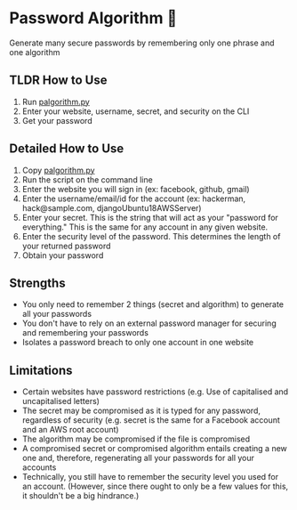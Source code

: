 # Password Algorithm 🔑
Generate many secure passwords by remembering only one phrase and one algorithm

## TLDR How to Use
1. Run [palgorithm.py](https://github.com/thisLexic/palgorithm/blob/main/palgorithm.py)
2. Enter your website, username, secret, and security on the CLI
3. Get your password

## Detailed How to Use
1. Copy [palgorithm.py](https://github.com/thisLexic/palgorithm/blob/main/palgorithm.py)
2. Run the script on the command line
3. Enter the website you will sign in (ex: facebook, github, gmail)
4. Enter the username/email/id for the account (ex: hackerman, hack@sample.<span>com</span>, djangoUbuntu18AWSServer)
5. Enter your secret. This is the string that will act as your "password for everything." This is the same for any account in any given website.
6. Enter the security level of the password. This determines the length of your returned password
7. Obtain your password

## Strengths
- You only need to remember 2 things (secret and algorithm) to generate all your passwords
- You don't have to rely on an external password manager for securing and remembering your passwords
- Isolates a password breach to only one account in one website

## Limitations
- Certain websites have password restrictions (e.g. Use of capitalised and uncapitalised letters)
- The secret may be compromised as it is typed for any password, regardless of security (e.g. secret is the same for a Facebook account and an AWS root account)
- The algorithm may be compromised if the file is compromised
- A compromised secret or compromised algorithm entails creating a new one and, therefore, regenerating all your passwords for all your accounts
- Technically, you still have to remember the security level you used for an account. (However, since there ought to only be a few values for this, it shouldn't be a big hindrance.)
